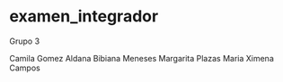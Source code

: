# examen_integrador

Grupo 3 

Camila Gomez Aldana
Bibiana Meneses
Margarita Plazas
Maria Ximena Campos
